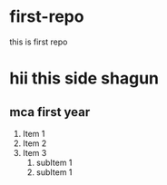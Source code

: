 # first-repo
this is first repo
# hii this side shagun
## mca first year

 1. Item 1
 1. Item 2
 1. Item 3
     1. subItem 1
     1. subItem 1
   
